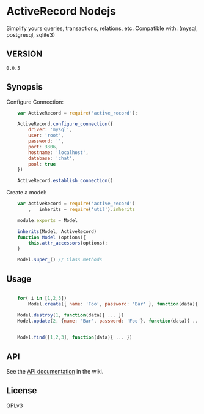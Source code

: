 # ActiveRecord Nodejs

Simplify yours queries, transactions, relations, etc.
Compatible with: (mysql, postgresql, sqlite3)

## VERSION
	
	0.0.5

## Synopsis

Configure Connection:

```js
	var ActiveRecord = require('active_record');

	ActiveRecord.configure_connection({
		driver: 'mysql',
		user: 'root',
		password: '',
		port: 3306,
		hostname: 'localhost',
		database: 'chat',
		pool: true
	})

	ActiveRecord.establish_connection()
```
	

Create a model:

``` js
	var ActiveRecord = require('active_record')
		,	inherits = require('util').inherits

	module.exports = Model

	inherits(Model, ActiveRecord)
	function Model (options){
		this.attr_accessors(options);
	}

	Model.super_() // Class methods
```

## Usage

``` js

	for( i in [1,2,3])
		Model.create({ name: 'Foo', password: 'Bar' }, function(data){ ... })

	Model.destroy(1, function(data){ ... })
	Model.update(2, {name: 'Bar', password: 'Foo'}, function(data){ ... })

	
	Model.find([1,2,3], function(data){ ... })
``` 

## API

See the [API documentation](https://github.com/3kg4kR/active_record/wiki) in the wiki. 

## License

GPLv3